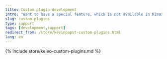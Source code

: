 ```yaml
---
title: Custom plugin development
intro: "Want to have a special feature, which is not available in Kimai? I can develop it for you!"
slug: custom-plugins
type: support
tags: [development,support]
redirect_from: /store/kevinpapst-custom-plugins.html
lang: en
---
```


{% include store/keleo-custom-plugins.md %}
